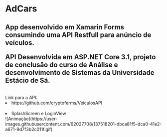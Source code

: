 # AdCars
<h2><p>App desenvolvido em Xamarin Forms consumindo uma API Restfull para anúncio de veículos.</p> API Desenvolvida em ASP.NET Core 3.1, projeto de conclusão do curso de Análise e desenvolvimento de Sistemas da Universidade Estácio de Sá.</h2>
</br>
Link para a API:
<li>https://github.com/cryptoferms/VeiculosAPI</li>
</br>
<li>SplashScreen e LoginView</li>
![Animação](https://user-images.githubusercontent.com/62027708/137518201-dbca81f5-dca0-41e2-a671-9d7f3b2c011f.gif)

